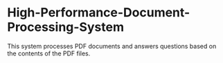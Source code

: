 # High-Performance-Document-Processing-System
This system processes PDF documents and answers questions based on the contents of the PDF files.
